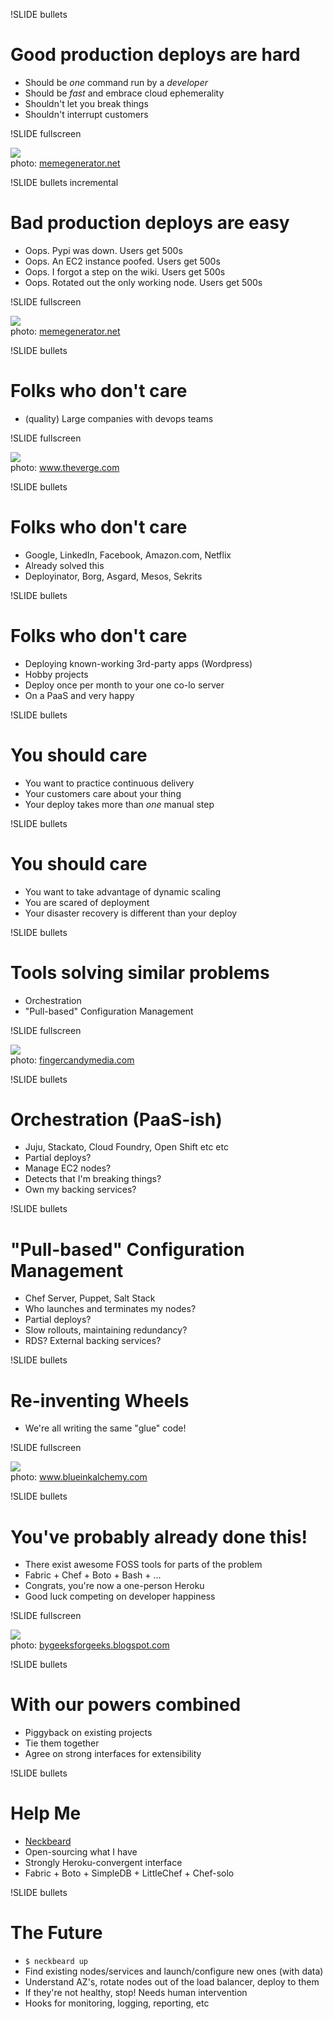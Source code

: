!SLIDE bullets
# Good production deploys are hard

* Should be *one* command run by a *developer*
* Should be *fast* and embrace cloud ephemerality
* Shouldn't let you break things
* Shouldn't interrupt customers

!SLIDE fullscreen

<img src="neckbeard.jpg">
<br />
<div class="photo-credits">
        photo: <a href="http://memegenerator.net/Richard-Stallman/images/new/alltime/page/2">
memegenerator.net</a>
</div>

!SLIDE bullets incremental
# Bad production deploys are easy

* Oops. Pypi was down. Users get 500s
* Oops. An EC2 instance poofed. Users get 500s
* Oops. I forgot a step on the wiki. Users get 500s
* Oops. Rotated out the only working node. Users get 500s

!SLIDE fullscreen

<img src="deploy_disaster.jpg">
<br />
<div class="photo-credits">
        photo: <a href="http://memegenerator.net/instance/36234685">
memegenerator.net</a>
</div>

!SLIDE bullets
# Folks who don't care

* (quality) Large companies with devops teams

!SLIDE fullscreen

<img src="smiling_google_dude.jpg">
<br />
<div class="photo-credits">
        photo: <a href="http://www.theverge.com/2013/2/13/3986794/vince-vaughn-and-owen-wilson-go-to-google-in-the-trailer-for-the-internship">
www.theverge.com</a>
</div>

!SLIDE bullets
# Folks who don't care

* Google, LinkedIn, Facebook, Amazon.com, Netflix
* Already solved this
* Deployinator, Borg, Asgard, Mesos, Sekrits

!SLIDE bullets
# Folks who don't care

* Deploying known-working 3rd-party apps (Wordpress)
* Hobby projects
* Deploy once per month to your one co-lo server
* On a PaaS and very happy

!SLIDE bullets
# You should care

* You want to practice continuous delivery
* Your customers care about your thing
* Your deploy takes more than *one* manual step

!SLIDE bullets
# You should care

* You want to take advantage of dynamic scaling
* You are scared of deployment
* Your disaster recovery is different than your deploy

!SLIDE bullets
# Tools solving similar problems

* Orchestration
* "Pull-based" Configuration Management

!SLIDE fullscreen

<img src="square_peg.jpg">
<br />
<div class="photo-credits">
        photo: <a href="http://fingercandymedia.com/5104-square-peg-in-a-round-hole-social-media">
fingercandymedia.com</a>
</div>

!SLIDE bullets
# Orchestration (PaaS-ish)

* Juju, Stackato, Cloud Foundry, Open Shift etc etc
* Partial deploys?
* Manage EC2 nodes?
* Detects that I'm breaking things?
* Own my backing services?

!SLIDE bullets
# "Pull-based" Configuration Management

* Chef Server, Puppet, Salt Stack
* Who launches and terminates my nodes?
* Partial deploys?
* Slow rollouts, maintaining redundancy?
* RDS? External backing services?

!SLIDE bullets
# Re-inventing Wheels

* We're all writing the same "glue" code!

!SLIDE fullscreen

<img src="reinvented_wheel.jpg">
<br />
<div class="photo-credits">
        photo: <a href="http://www.blueinkalchemy.com/2010/10/18/reinventing-the-wheel/">
www.blueinkalchemy.com</a>
</div>

!SLIDE bullets
# You've probably already done this!

* There exist awesome FOSS tools for parts of the problem
* Fabric + Chef + Boto + Bash + ...
* Congrats, you're now a one-person Heroku
* Good luck competing on developer happiness

!SLIDE fullscreen

<img src="with_our_powers_combined.jpg">
<br />
<div class="photo-credits">
        photo: <a href="http://bygeeksforgeeks.blogspot.com/2012/10/flashback-friday-captain-planet-and_13.html">
bygeeksforgeeks.blogspot.com</a>
</div>

!SLIDE bullets
# With our powers combined

* Piggyback on existing projects
* Tie them together
* Agree on strong interfaces for extensibility

!SLIDE bullets
# Help Me

* [Neckbeard](https://github.com/winhamwr/neckbeard)
* Open-sourcing what I have
* Strongly Heroku-convergent interface
* Fabric + Boto + SimpleDB + LittleChef + Chef-solo

!SLIDE bullets
# The Future

* `$ neckbeard up`
* Find existing nodes/services and launch/configure new ones (with data)
* Understand AZ's, rotate nodes out of the load balancer, deploy to them
* If they're not healthy, stop! Needs human intervention
* Hooks for monitoring, logging, reporting, etc
